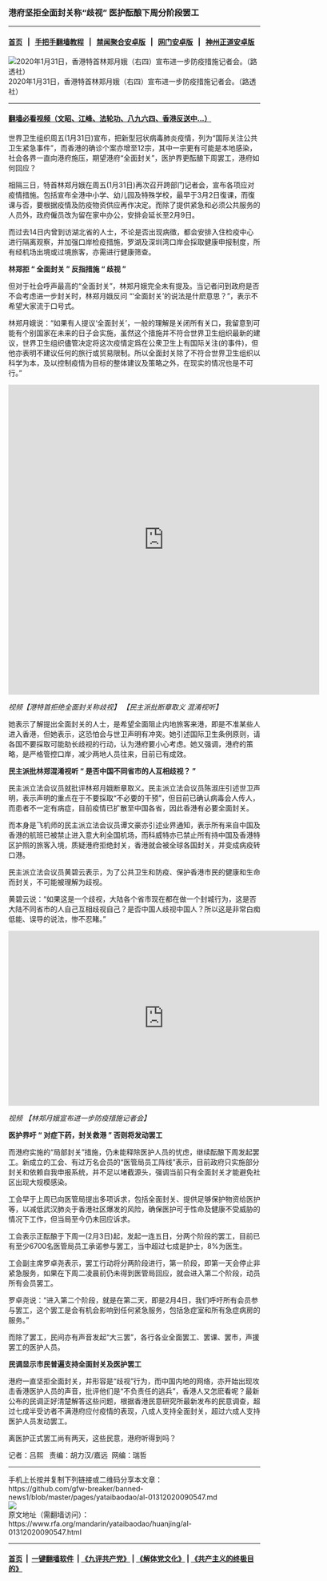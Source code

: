 ### 港府坚拒全面封关称“歧视”   医护酝酿下周分阶段罢工
------------------------

#### [首页](https://github.com/gfw-breaker/banned-news1/blob/master/README.md) &nbsp;&nbsp;|&nbsp;&nbsp; [手把手翻墙教程](https://github.com/gfw-breaker/guides/wiki) &nbsp;&nbsp;|&nbsp;&nbsp; [禁闻聚合安卓版](https://github.com/gfw-breaker/bn-android) &nbsp;&nbsp;|&nbsp;&nbsp; [网门安卓版](https://github.com/oGate2/oGate) &nbsp;&nbsp;|&nbsp;&nbsp; [神州正道安卓版](https://github.com/SzzdOgate/update) 



<div id="headerimg">
 <img alt="2020年1月31日，香港特首林郑月娥（右四）宣布进一步防疫措施记者会。（路透社）" src="https://www.rfa.org/mandarin/yataibaodao/huanjing/al-01312020090547.html/2020-01-31T092510Z_1453936497_RC2XQE921VLE_RTRMADP_3_CHINA-HEALTH-HONGKONG.JPG/@@images/08b1dc2d-5ef3-4e81-aedc-88f0919fe926.jpeg" title="2020年1月31日，香港特首林郑月娥（右四）宣布进一步防疫措施记者会。（路透社）"/>
 <div id="headerimgcontents">
  <div id="headerimgcaption">
   <span>
    2020年1月31日，香港特首林郑月娥（右四）宣布进一步防疫措施记者会。（路透社）
   </span>
   <!-- zoomattribute -->
  </div>
  <!-- headerimgcaption -->
 </div>
 <!-- headerimagecontents -->
</div>

<hr/>


#### [翻墙必看视频（文昭、江峰、法轮功、八九六四、香港反送中...）](http://167.172.214.107/home.html)

<div id="storytext">
 <div>
  <div class="slot_header">
  </div>
 </div>
 <p>
  世界卫生组织周五(1月31日)宣布，把新型冠状病毒肺炎疫情，列为“国际关注公共卫生紧急事件”，而香港的确诊个案亦增至12宗，其中一宗更有可能是本地感染，社会各界一直向港府施压，期望港府“全面封关”，医护界更酝酿下周罢工，港府如何回应？
 </p>
 <p>
  相隔三日，特首林郑月娥在周五(1月31日)再次召开跨部门记者会，宣布各项应对疫情措施。包括宣布全港中小学、幼儿园及特殊学校，最早于3月2日復课，而復课与否，要根据疫情及防疫物资供应再作决定。而除了提供紧急和必须公共服务的人员外，政府僱员改为留在家中办公，安排会延长至2月9日。
 </p>
 <p>
 </p>
 <p>
 </p>
 <p>
  而过去14日内曾到访湖北省的人士，不论是否出现病徵，都会安排入住检疫中心进行隔离观察，并加强口岸检疫措施，罗湖及深圳湾口岸会採取健康申报制度，所有经机场出境或过境旅客，亦需进行健康筛查。
 </p>
 <p>
  <b>
   林郑拒
  </b>
  <b>
   “
  </b>
  <b>
   全面封关
  </b>
  <b>
   ”
  </b>
  <b>
   反指措施
  </b>
  <b>
   “
  </b>
  <b>
   歧视
  </b>
  <b>
   ”
  </b>
 </p>
 <p>
  但对于社会呼声最高的“全面封关”，林郑月娥完全未有提及。当记者问到政府是否不会考虑进一步封关时，林郑月娥反问 “‘全面封关’的说法是什麽意思？”，表示不希望大家流于口号式。
 </p>
 <p>
  林郑月娥说：“如果有人提议‘全面封关’，一般的理解是关闭所有关口，我留意到可能有个别国家在未来的日子会实施，虽然这个措施并不符合世界卫生组织最新的建议，世界卫生组织儘管决定将这次疫情定爲在公衆卫生上有国际关注(的事件)，但他亦表明不建议任何的旅行或贸易限制。所以全面封关除了不符合世界卫生组织以科学为本，及以控制疫情为目标的整体建议及策略之外，在现实的情况也是不可行。”
 </p>
 <p>
 </p>
 <p>
  <iframe frameborder="0" height="620" scrolling="no" src="https://www.facebook.com/plugins/video.php?href=https%3A%2F%2Fwww.facebook.com%2FRFAChinese%2Fvideos%2F170802274201895%2F&amp;show_text=0&amp;width=622" width="622">
  </iframe>
 </p>
 <p>
  <i>
   <span>
    <span title="【港特首拒绝全面封关称歧视】 【民主派批断章取义 混淆视听】">
     视频【港特首拒绝全面封关称歧视】 【民主派批断章取义 混淆视听】
    </span>
   </span>
  </i>
 </p>
 <p>
 </p>
 <p>
  她表示了解提出全面封关的人士，是希望全面阻止内地旅客来港，即是不准某些人进入香港，但她表示，这恐怕会与世卫声明有冲突。她引述国际卫生条例原则，请各国不要採取可能助长歧视的行动，认为港府要小心考虑。她又强调，港府的策略，是严格管控口岸，减少两地人员往来，目前已有成效。
 </p>
 <p>
  <b>
   民主派批林郑混淆视听
  </b>
  <b>
   “
  </b>
  <b>
   是否中国不同省市的人互相歧视？
  </b>
  <b>
   ”
  </b>
 </p>
 <p>
  民主派立法会议员就批评林郑月娥断章取义。民主派立法会议员陈淑庄引述世卫声明，表示声明的重点在于不要採取“不必要的干预”，但目前已确认病毒会人传人，而患者不一定有病症，目前疫情已扩散至中国各省，因此香港有必要全面封关。
 </p>
 <p>
  而本身是飞机师的民主派立法会议员谭文豪亦引述业界通知，表示所有来自中国及香港的航班已被禁止进入意大利全国机场，而科威特亦已禁止所有持中国及香港特区护照的旅客入境，质疑港府拒绝封关，香港就会被全球各国封关，并变成病疫转口港。
 </p>
 <p>
  民主派立法会议员黄碧云表示，为了公共卫生和防疫、保护香港市民的健康和生命而封关，不可能被理解为歧视。
 </p>
 <p>
  黄碧云说：“如果这是一个歧视，大陆各个省市现在都在做一个封城行为，这是否大陆不同省市的人自己互相歧视自己？是否中国人歧视中国人？所以这是非常白痴低能、误导的说法，惨不忍睹。”
 </p>
 <p>
 </p>
 <p>
  <iframe frameborder="0" height="350" scrolling="no" src="https://www.facebook.com/plugins/video.php?href=https%3A%2F%2Fwww.facebook.com%2FRFAChinese%2Fvideos%2F507561596565838%2F&amp;show_text=0&amp;width=622" width="622">
  </iframe>
 </p>
 <p>
  <i>
   视频
   <span>
    <span title="【港特首拒绝全面封关称歧视】 【民主派批断章取义 混淆视听】">
     【林郑月娥宣布进一步防疫措施记者会】
    </span>
   </span>
  </i>
 </p>
 <p>
 </p>
 <p>
  <b>
   医护界吁
  </b>
  <b>
   “
  </b>
  <b>
   对症下药，封关救港
  </b>
  <b>
   ”
  </b>
  <b>
   否则将发动罢工
  </b>
 </p>
 <p>
  而港府实施的“局部封关”措施，仍未能释除医护人员的忧虑，继续酝酿下周发起罢工。新成立的工会、有过万名会员的“医管局员工阵线”表示，目前政府只实施部分封关和依赖自我申报系统，并不足以堵截源头，强调当前只有全面封关才能避免社区出现大规模感染。
 </p>
 <p>
  工会早于上周已向医管局提出多项诉求，包括全面封关、提供足够保护物资给医护等，以减低武汉肺炎于香港社区爆发的风险，确保医护可于性命及健康不受威胁的情况下工作，但当局至今仍未回应诉求。
 </p>
 <p>
  工会表示正酝酿于下周一(2月3日)起，发起一连五日，分两个阶段的罢工，目前已有至少6700名医管局员工承诺参与罢工，当中超过七成是护士，8%为医生。
 </p>
 <p>
  工会副主席罗卓尧表示，罢工行动将分两阶段进行，第一阶段，即第一天会停止非紧急服务，如果在下周二凌晨前仍未得到医管局回应，就会进入第二个阶段，动员所有会员罢工。
 </p>
 <p>
  罗卓尧说：“进入第二个阶段，就是在第二天，即是2月4日，我们呼吁所有会员参与罢工，这个罢工是会有机会影响到任何紧急服务，包括急症室和所有急症病房的服务。”
 </p>
 <p>
  而除了罢工，民间亦有声音发起“大三罢”，各行各业全面罢工、罢课、罢市，声援罢工的医护人员。
 </p>
 <p>
  <b>
   民调显示市民普遍支持全面封关及医护罢工
  </b>
 </p>
 <p>
  港府一直坚拒全面封关，并形容是“歧视”行为，而中国内地的网络，亦开始出现攻击香港医护人员的声音，批评他们是“不负责任的逃兵”，香港人又怎麽看呢？最新公布的民调正好清楚解答这些问题，根据香港民意研究所最新发布的民意调查，超过七成半受访者不满港府应付疫情的表现，八成人支持全面封关，超过六成人支持医护人员发动罢工。
 </p>
 <p>
  离医护正式罢工尚有两天，这些民意，港府听得到吗？
 </p>
 <p>
 </p>
 <p>
  记者：吕熙   责编：胡力汉/嘉远  网编：瑞哲
 </p>
</div>

<hr/>
手机上长按并复制下列链接或二维码分享本文章：<br/>
https://github.com/gfw-breaker/banned-news1/blob/master/pages/yataibaodao/al-01312020090547.md <br/>
<a href='https://github.com/gfw-breaker/banned-news1/blob/master/pages/yataibaodao/al-01312020090547.md'><img src='https://github.com/gfw-breaker/banned-news1/blob/master/pages/yataibaodao/al-01312020090547.md.png'/></a> <br/>
原文地址（需翻墙访问）：https://www.rfa.org/mandarin/yataibaodao/huanjing/al-01312020090547.html


------------------------
#### [首页](https://github.com/gfw-breaker/banned-news1/blob/master/README.md) &nbsp;|&nbsp; [一键翻墙软件](https://github.com/gfw-breaker/nogfw/blob/master/README.md) &nbsp;| [《九评共产党》](https://github.com/gfw-breaker/9ping.md/blob/master/README.md#九评之一评共产党是什么) | [《解体党文化》](https://github.com/gfw-breaker/jtdwh.md/blob/master/README.md) | [《共产主义的终极目的》](https://github.com/gfw-breaker/gczydzjmd.md/blob/master/README.md)


<img src='http://gfw-breaker.win/banned-news/pages/yataibaodao/al-01312020090547.md' width='0px' height='0px'/>